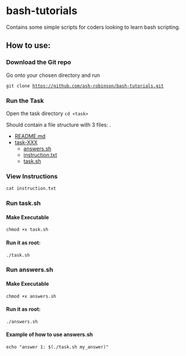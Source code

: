 # bash-tutorials
Contains some simple scripts for coders looking to learn bash scripting.

## How to use:

### Download the Git repo
Go onto your chosen directory and run

<code>git clone https://github.com/ash-robinson/bash-tutorials.git</code>

### Run the Task

Open the task directory
<code>cd \<task></code>

Should contain a file structure with 3 files:
.
 * [README.md](./README-md)
 * [task-XXX](./task-XXX)
   * [answers.sh](./task-XXX/answers.sh)
   * [instruction.txt](./task-XXX/instruction.txt)
   * [task.sh](./task-XXX/task.sh)


### View Instructions

<code>cat instruction.txt</code>

### Run task.sh

#### Make Executable

<code>chmod +x task.sh</code>

#### Run it as root:

<code>./task.sh</code>

### Run answers.sh

#### Make Executable

<code>chmod +x answers.sh</code>

#### Run it as root:

<code>./answers.sh</code>

#### Example of how to use answers.sh
<code>echo "answer 1:  $(./task.sh my_answer)"</code>

